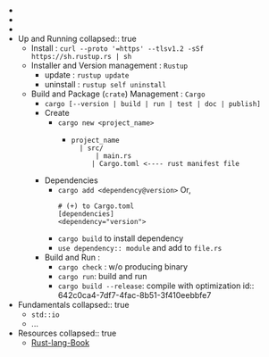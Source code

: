 -
-
-
- Up and Running
  collapsed:: true
	- Install : `curl --proto '=https' --tlsv1.2 -sSf https://sh.rustup.rs | sh`
	- Installer and Version management : `Rustup`
		- update : `rustup update`
		- uninstall : `rustup self uninstall`
	- Build and Package (`crate`) Management : `Cargo`
		- `cargo [--version | build | run | test | doc | publish]`
		- Create
			- `cargo new <project_name>`
				- ```
				  project_name
				  	| src/
				      	| main.rs
				       | Cargo.toml <---- rust manifest file
				  ```
		- Dependencies
			- `cargo add <dependency@version>`
			  Or,
			  ```
			  # (+) to Cargo.toml
			  [dependencies]
			  <dependency="version">
			  ```
			- `cargo build` to install dependency
			- `use dependency:: module` and add to `file.rs`
		- Build and Run :
			- `cargo check` : w/o producing binary
			- `cargo run`: build and run
			- `cargo build --release`: compile with optimization
			  id:: 642c0ca4-7df7-4fac-8b51-3f410eebbfe7
- Fundamentals
  collapsed:: true
	- `std::io`
	- ...
- Resources
  collapsed:: true
	- [Rust-lang-Book](https://doc.rust-lang.org/stable/book/)